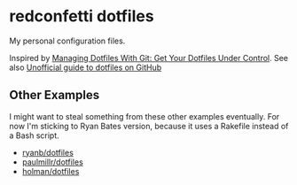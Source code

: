 # redconfetti dotfiles

My personal configuration files.

Inspired by [Managing Dotfiles With Git: Get Your Dotfiles Under Control](https://www.foraker.com/blog/get-your-dotfiles-under-control). See also [Unofficial guide to dotfiles on GitHub](http://dotfiles.github.io/)

## Other Examples

I might want to steal something from these other examples eventually. For now I'm sticking to Ryan Bates version, because it uses a Rakefile instead of a Bash script.

- [ryanb/dotfiles](https://github.com/ryanb/dotfiles)
- [paulmillr/dotfiles](https://github.com/paulmillr/dotfiles/blob/master/bootstrap-new-system.sh)
- [holman/dotfiles](https://github.com/holman/dotfiles)
